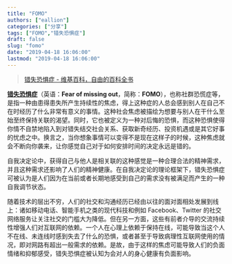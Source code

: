 ```yaml
---
title: "FOMO"
authors: ["eallion"]
categories: ["分享"]
tags: ["FOMO","错失恐惧症"]
draft: false
slug: "fomo"
date: "2019-04-18 16:06:00"
lastmod: "2019-04-18 16:06:00"
---
```


> [错失恐惧症 - 维基百科，自由的百科全书](https://zh.wikipedia.org/wiki/%E9%94%99%E5%A4%B1%E6%81%90%E6%83%A7%E7%97%87)

**[错失恐惧症](https://zh.wikipedia.org/wiki/%E9%94%99%E5%A4%B1%E6%81%90%E6%83%A7%E7%97%87)**（英语：**Fear of missing out**，简称：**FOMO**），也称社群恐慌症等，是指一种由患得患失所产生持续性的焦虑，得上这种症的人总会感到别人在自己不在时经历了什么非常有意义的事情。这种社会焦虑被描绘为想要与别人在干什么至始至终保持关联的渴望。同时，它也被定义为一种对后悔的恐惧，而这种恐惧使得你情不自禁地陷入到对错失结交社会关系、获取新奇经历、投资机遇或是其它好事的忧虑之中。换言之，当你想象事情可以变得不是现在这样子的时候，这种焦虑就会不断向你袭来，让你感觉自己对于如何安排时间的决定永远是错的。

自我决定论中，获得自己与他人是相关联的这种感觉是一种合理合法的精神需求，并且这种需求还影响了人们的精神健康。在自我决定论的理论框架下，错失恐惧症可被认为是人们因为在当前或者长期地感受到自己的需求没有被满足而产生的一种自我调节状态。

随着技术的层出不穷，人们的社交和沟通经历已经由以往的面对面相处发展到线上：诸如移动电话、智能手机之类的现代科技和例如 Facebook、Twitter 的社交网络服务让关注社交的门槛大为降低。但在另一方面，这些有前者介导的交流持续性增强人们对互联网的依赖。一个人在心理上依赖于保持在线，可能导致当这个人不在线、未连线时感到失去了什么的恐惧，或者甚至于导致病理性互联网使用的情况，即对网路有超出一般需求的依赖。是故，由于这样的焦虑可能导致人们的负面情绪和抑郁感受，错失恐惧症被认知为会对人的身心健康有负面影响。
